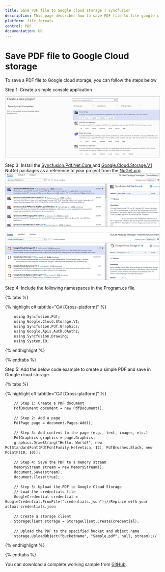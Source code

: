 ```yaml
---
title: Save PDF file to Google cloud storage | Syncfusion
description: This page describes how to save PDF file to file google cloud storage in C#  using Syncfusion .NET PDF library.
platform: file-formats
control: PDF
documentation: UG
---
```

# Save PDF file to Google Cloud storage

To save a PDF file to Google cloud storage, you can follow the steps below


Step 1: Create a simple console application

![Project configuration window](Save-PDF-Images/Console-Application.png)

Step 3: Install the [Syncfusion.Pdf.Net.Core ](https://www.nuget.org/packages/Syncfusion.Pdf.Net.Core) and [Google.Cloud.Storage.V1](https://www.nuget.org/packages/Google.Cloud.Storage.V1) NuGet packages as a reference to your project from the [NuGet.org](https://www.nuget.org/).
![NuGet package installation](Save-PDF-Images/Syncfusion.Pdf.Net.Core-nuget.png)
<br><br>
![NuGet package installation](Save-PDF-Images/Google.Cloud.Storage.V1-nuget.png)


Step 4: Include the following namespaces in the Program.cs file.

{% tabs %}

{% highlight c# tabtitle="C# [Cross-platform]" %}

        using Syncfusion.Pdf;
        using Google.Cloud.Storage.V1;
        using Syncfusion.Pdf.Graphics;
        using Google.Apis.Auth.OAuth2;
        using Syncfusion.Drawing;
        using System.IO;

{% endhighlight %}

{% endtabs %}


Step 5: Add the below code example to create a simple PDF and save in Google cloud storage.

{% tabs %}

{% highlight c# tabtitle="C# [Cross-platform]" %}

        // Step 1: Create a PDF document
        PdfDocument document = new PdfDocument();

        // Step 2: Add a page
        PdfPage page = document.Pages.Add();

        // Step 3: Add content to the page (e.g., text, images, etc.)
        PdfGraphics graphics = page.Graphics;
        graphics.DrawString("Hello, World!", new PdfStandardFont(PdfFontFamily.Helvetica, 12), PdfBrushes.Black, new PointF(10, 10));

        // Step 4: Save the PDF to a memory stream
        MemoryStream stream = new MemoryStream();
        document.Save(stream);
        document.Close(true);

        // Step 5: Upload the PDF to Google Cloud Storage
        // Load the credentials file
        GoogleCredential credential = GoogleCredential.FromFile("credentials.json");//Replace with your actual credentials.json

        // Create a storage client
        StorageClient storage = StorageClient.Create(credential);

        // Upload the PDF to the specified bucket and object name
        storage.UploadObject("bucketName", "Sample.pdf", null, stream);//



{% endhighlight %}

{% endtabs %}

You can download a complete working sample from [GitHub](https://github.com/SyncfusionExamples/PDF-Examples/tree/master/Save-PDF-file/To%20Google%20Cloud%20Storage).
